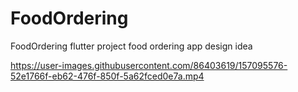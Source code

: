 # FoodOrdering
FoodOrdering flutter project
food ordering app design idea


https://user-images.githubusercontent.com/86403619/157095576-52e1766f-eb62-476f-850f-5a62fced0e7a.mp4

